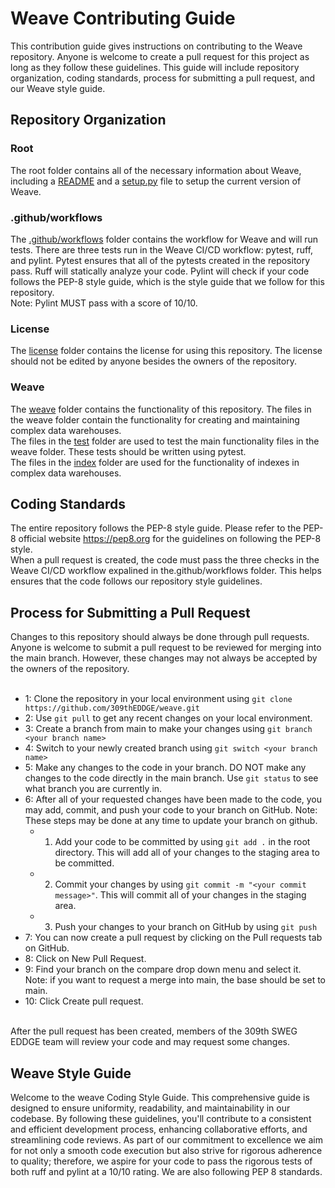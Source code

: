 # Weave Contributing Guide
This contribution guide gives instructions on contributing to the Weave repository. Anyone is welcome to create a pull request for this project as long as they follow these guidelines. This guide will include repository organization, coding standards, process for submitting a pull request, and our Weave style guide.

## Repository Organization

### Root
The root folder contains all of the necessary information about Weave, including a <a href="https://github.com/309thEDDGE/weave/blob/main/README.md">README</a> and a <a href="https://github.com/309thEDDGE/weave/blob/main/setup.py">setup.py</a> file to setup the current version of Weave.

### .github/workflows
The <a href="https://github.com/309thEDDGE/weave/blob/main/.github/workflows/pytest_and_ruff.yml">.github/workflows</a> folder contains the workflow for Weave and will run tests. There are three tests run in the Weave CI/CD workflow: pytest, ruff, and pylint. 
Pytest ensures that all of the pytests created in the repository pass. Ruff will statically analyze your code. Pylint will check if your code follows the PEP-8 style guide, which is the style guide that we follow for this repository.
<br>
Note: Pylint MUST pass with a score of 10/10.

### License
The <a href="https://github.com/309thEDDGE/weave/blob/main/license/LICENSE.txt">license</a> folder contains the license for using this repository. The license should not be edited by anyone besides the owners of the repository.

### Weave
The <a href="https://github.com/309thEDDGE/weave/tree/main/weave">weave</a> folder contains the functionality of this repository. 
The files in the weave folder contain the functionality for creating and maintaining complex data warehouses. 
<br>
The files in the <a href="https://github.com/309thEDDGE/weave/tree/main/weave/tests">test</a> folder are used to test the main functionality files in the weave folder. These tests should be written using pytest. 
<br>
The files in the <a href="https://github.com/309thEDDGE/weave/tree/main/weave/index">index</a> folder are used for the functionality of indexes in complex data warehouses.

## Coding Standards
The entire repository follows the PEP-8 style guide. Please refer to the PEP-8 official website <a href="https://pep8.org">https://pep8.org</a> for the guidelines on following the PEP-8 style. 
<br>
When a pull request is created, the code must pass the three checks in the Weave CI/CD workflow expalined in the.github/workflows folder. This helps ensures that the code follows our repository style guidelines. 

## Process for Submitting a Pull Request
Changes to this repository should always be done through pull requests. Anyone is welcome to submit a pull request to be reviewed for merging into the main branch. However, these changes may not always be accepted by the owners of the repository.
<br>
<br>
- 1: Clone the repository in your local environment using `git clone https://github.com/309thEDDGE/weave.git`
- 2: Use `git pull` to get any recent changes on your local environment.
- 3: Create a branch from main to make your changes using `git branch <your branch name>`
- 4: Switch to your newly created branch using `git switch <your branch name>`
- 5: Make any changes to the code in your branch. DO NOT make any changes to the code directly in the main branch. Use `git status` to see what branch you 
are currently in.
- 6: After all of your requested changes have been made to the code, you may add, commit, and push your code to your branch on GitHub.
  Note: These steps may be done at any time to update your branch on github.
  - 1. Add your code to be committed by using `git add .` in the root directory. This will add all of your changes to the staging area to be committed.
  - 2. Commit your changes by using `git commit -m "<your commit message>"`. This will commit all of your changes in the staging area.
  - 3. Push your changes to your branch on GitHub by using `git push`
- 7: You can now create a pull request by clicking on the Pull requests tab on GitHub.
- 8: Click on New Pull Request.
- 9: Find your branch on the compare drop down menu and select it. Note: if you want to request a merge into main, the base should be set to main.
- 10: Click Create pull request.
<br>
After the pull request has been created, members of the 309th SWEG EDDGE team will review your code and may request some changes.

## Weave Style Guide
Welcome to the weave Coding Style Guide. This comprehensive guide is designed to ensure uniformity, readability, and maintainability in our codebase. By following these guidelines, you'll contribute to a consistent and efficient development process, enhancing collaborative efforts, and streamlining code reviews. As part of our commitment to excellence we aim for not only a smooth code execution but also strive for rigorous adherence to quality; therefore, we aspire for your code to pass the rigorous tests of both ruff and pylint at a 10/10 rating. We are also following PEP 8 standards.
